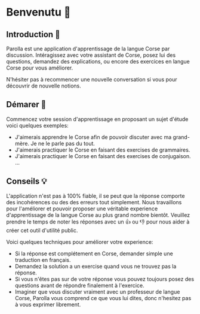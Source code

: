 # Benvenutu :tada:


## Introduction :thought_balloon:

Parolla est une application d'apprentissage de la langue Corse par discussion. Intéragissez avec votre assistant de Corse, posez lui des questions, demandez des explications, ou encore des exercices en langue Corse pour vous améliorer.

N'hésiter pas à recommencer une nouvelle conversation si vous pour découvrir de nouvelle notions. 

## Démarer :rocket:

Commencez votre session d'apprentissage en proposant un sujet d'étude voici quelques exemples:
- J'aimerais apprendre le Corse afin de pouvoir discuter avec ma grand-mère. Je ne le parle pas du tout.
- J'aimerais practiquer le Corse en faisant des exercises de grammaires.
- J'aimerais practiquer le Corse en faisant des exercises de conjugaison.
...


## Conseils :bulb:

L'application n'est pas à 100% fiable, il se peut que la réponse comporte des incohérences ou des des erreurs tout simplement. Nous travaillons pour l'améliorer et pouvoir proposer une véritable experience d'apprentissage de la langue Corse au plus grand nombre bientôt. Veuillez prendre le temps de noter les réponses avec un :thumbsup: ou :thumbsdown: pour nous aider à créer cet outil d'utilité public.

Voici quelques techniques pour améliorer votre experience:
- Si la réponse est complétement en Corse, demander simple une traduction en français.
- Demandez la solution a un exercise quand vous ne trouvez pas la réponse.
- Si vous n'êtes pas sur de votre réponse vous pouvez toujours posez des questions avant de répondre finalement à l'exercice.
- Imaginer que vous discuter vraiment avec un professeur de langue Corse, Parolla vous comprend ce que vous lui dites, donc n'hesitez pas à vous exprimer librement.

